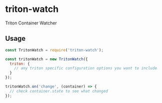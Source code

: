 # triton-watch
Triton Container Watcher


## Usage

```javascript
const TritonWatch = require('triton-watch');

const tritonWatch = new TritonWatch({
  triton: {
    // any triton specific configuration options you want to include
  }
});

tritonWatch.on('change', (container) => {
  // check container.state to see what changed
});
```
